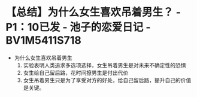 # 【总结】为什么女生喜欢吊着男生？ - P1：10已发 - 池子的恋爱日记 - BV1M5411S718

-   为什么女生喜欢吊着男生
    1.  实验表明人类追求多选项选择，女生吊着男生是对未来不确定性的恐惧
    2.  女生给自己留后路，花时间撩男生是付出代价
    3.  女生吊着男生只是为了享受对方的好处，给自己留后路，提升自己的价值是关键。